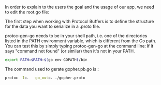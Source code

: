
In order to explain to the users the goal and the usage of our app, we need to edit the root.go file:

The first step when working with Protocol Buffers is to define the structure for the data you want to serialize in a .proto file.

protoc-gen-go needs to be in your shell path, i.e. one of the directories listed in the PATH environment variable, which is different from the Go path. You can test this by simply typing protoc-gen-go at the command line: If it says "command not found" (or similar) then it's not in your PATH.

```bash
export PATH=$PATH:$(go env GOPATH)/bin
```

The command used to gerate gopher.pb.go is : 

```bash
protoc -I=. --go_out=. ./gopher.proto 
```

